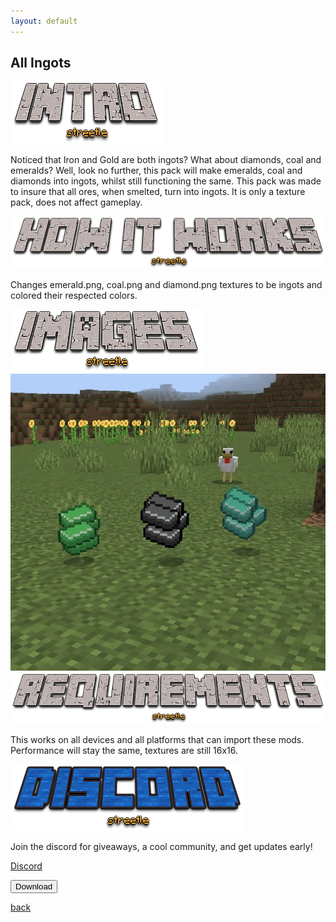 ```yaml
---
layout: default
---
```


## All Ingots

<img src="/all/intro.png" alt="intro">

Noticed that Iron and Gold are both ingots? What about diamonds, coal and emeralds? Well, look no further, this pack will make emeralds, coal and diamonds into ingots, whilst still functioning the same. This pack was made to insure that all ores, when smelted, turn into ingots. It is only a texture pack, does not affect gameplay.

<img src="/all/how.png" alt="howitworks">

Changes emerald.png, coal.png and diamond.png textures to be ingots and colored their respected colors.

<img src="/all/images.png" alt="images">

<img src="/allingots/allingots.png" alt="Image of custom ingots on grass block">

<img src="/all/req.png" alt="requirements">

This works on all devices and all platforms that can import these mods. Performance will stay the same, textures are still 16x16.

<img src="/all/discord.png" alt="discord">

Join the discord for giveaways, a cool community, and get updates early! 

<a href="https://streetle.ml/discord">Discord</a>

<a href="https://www.streetle.ml/allingots/download"> 
<button type="button">Download</button> 
</a>

<a href="https://streetle.ml/packs">back</a>
<head>
</head>
